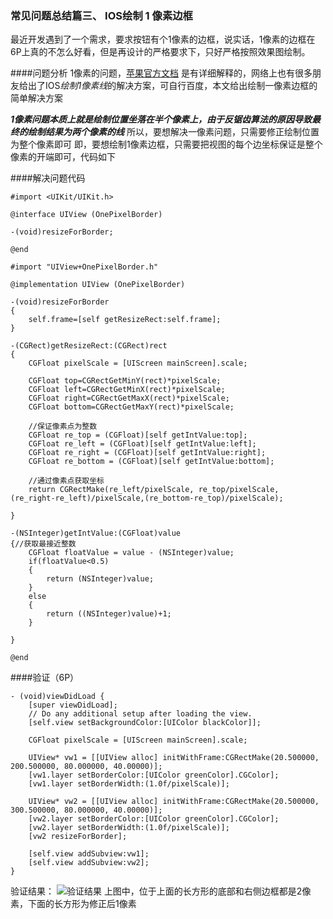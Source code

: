 ### 常见问题总结篇三、 IOS绘制 1 像素边框
最近开发遇到了一个需求，要求按钮有个1像素的边框，说实话，1像素的边框在6P上真的不怎么好看，但是再设计的严格要求下，只好严格按照效果图绘制。

####问题分析
1像素的问题，[苹果官方文档](https://developer.apple.com/library/prerelease/content/documentation/2DDrawing/Conceptual/DrawingPrintingiOS/GraphicsDrawingOverview/GraphicsDrawingOverview.html) 是有详细解释的，网络上也有很多朋友给出了IOS*绘制1像素线*的解决方案，可自行百度，本文给出绘制一像素边框的简单解决方案

***1像素问题本质上就是绘制位置坐落在半个像素上，由于反锯齿算法的原因导致最终的绘制结果为两个像素的线***
所以，要想解决一像素问题，只需要修正绘制位置为整个像素即可
即，要想绘制1像素边框，只需要把视图的每个边坐标保证是整个像素的开端即可，代码如下

####解决问题代码
```
#import <UIKit/UIKit.h>

@interface UIView (OnePixelBorder)

-(void)resizeForBorder;

@end
```
```
#import "UIView+OnePixelBorder.h"

@implementation UIView (OnePixelBorder)

-(void)resizeForBorder
{
    self.frame=[self getResizeRect:self.frame];
}

-(CGRect)getResizeRect:(CGRect)rect
{
    CGFloat pixelScale = [UIScreen mainScreen].scale;
    
    CGFloat top=CGRectGetMinY(rect)*pixelScale;
    CGFloat left=CGRectGetMinX(rect)*pixelScale;
    CGFloat right=CGRectGetMaxX(rect)*pixelScale;
    CGFloat bottom=CGRectGetMaxY(rect)*pixelScale;
    
    //保证像素点为整数
    CGFloat re_top = (CGFloat)[self getIntValue:top];
    CGFloat re_left = (CGFloat)[self getIntValue:left];
    CGFloat re_right = (CGFloat)[self getIntValue:right];
    CGFloat re_bottom = (CGFloat)[self getIntValue:bottom];
    
    //通过像素点获取坐标
    return CGRectMake(re_left/pixelScale, re_top/pixelScale, (re_right-re_left)/pixelScale,(re_bottom-re_top)/pixelScale);
    
}

-(NSInteger)getIntValue:(CGFloat)value
{//获取最接近整数
    CGFloat floatValue = value - (NSInteger)value;
    if(floatValue<0.5)
    {
        return (NSInteger)value;
    }
    else
    {
        return ((NSInteger)value)+1;
    }
    
}

@end
```

####验证（6P）
```
- (void)viewDidLoad {
    [super viewDidLoad];
    // Do any additional setup after loading the view.
    [self.view setBackgroundColor:[UIColor blackColor]];
    
    CGFloat pixelScale = [UIScreen mainScreen].scale;
    
    UIView* vw1 = [[UIView alloc] initWithFrame:CGRectMake(20.500000, 200.500000, 80.000000, 40.00000)];
    [vw1.layer setBorderColor:[UIColor greenColor].CGColor];
    [vw1.layer setBorderWidth:(1.0f/pixelScale)];
    
    UIView* vw2 = [[UIView alloc] initWithFrame:CGRectMake(20.500000, 300.500000, 80.000000, 40.00000)];
    [vw2.layer setBorderColor:[UIColor greenColor].CGColor];
    [vw2.layer setBorderWidth:(1.0f/pixelScale)];
    [vw2 resizeForBorder];
    
    [self.view addSubview:vw1];
    [self.view addSubview:vw2];
}
```
验证结果：
![验证结果](http://img0.ph.126.net/bntifDfrkR5yPBl9_MM8kQ==/6631618621026003363.png)
上图中，位于上面的长方形的底部和右侧边框都是2像素，下面的长方形为修正后1像素



